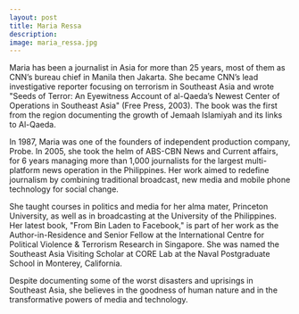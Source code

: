 ```yaml
---
layout: post
title: Maria Ressa
description:
image: maria_ressa.jpg
---
```

Maria has been a journalist in Asia for more than 25 years, most of them as CNN’s bureau chief in Manila then Jakarta. She became CNN’s lead investigative reporter focusing on terrorism in Southeast Asia and wrote "Seeds of Terror: An Eyewitness Account of al-Qaeda’s Newest Center of Operations in Southeast Asia" (Free Press, 2003). The book was the first from the region documenting the growth of Jemaah Islamiyah and its links to Al-Qaeda.

In 1987, Maria was one of the founders of independent production company, Probe. In 2005, she took the helm of ABS-CBN News and Current affairs, for 6 years managing more than 1,000 journalists for the largest multi-platform news operation in the Philippines. Her work aimed to redefine journalism by combining traditional broadcast, new media and mobile phone technology for social change.

She taught courses in politics and media for her alma mater, Princeton University, as well as in broadcasting at the University of the Philippines. Her latest book, "From Bin Laden to Facebook," is part of her work as the Author-in-Residence and Senior Fellow at the International Centre for Political Violence & Terrorism Research in Singapore. She was named the Southeast Asia Visiting Scholar at CORE Lab at the Naval Postgraduate School in Monterey, California.

Despite documenting some of the worst disasters and uprisings in Southeast Asia, she believes in the goodness of human nature and in the transformative powers of media and technology.
